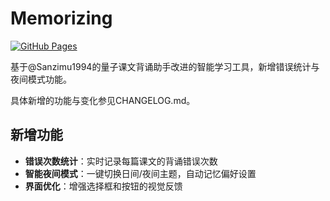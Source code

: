 # Memorizing

[![GitHub Pages](https://img.shields.io/badge/demo-online-green)](https://Alex-0577.github.io/memorizing/)

基于@Sanzimu1994的量子课文背诵助手改进的智能学习工具，新增错误统计与夜间模式功能。

具体新增的功能与变化参见CHANGELOG.md。

## 新增功能
- ​**错误次数统计**​：实时记录每篇课文的背诵错误次数
- ​**智能夜间模式**​：一键切换日间/夜间主题，自动记忆偏好设置
- ​**界面优化**​：增强选择框和按钮的视觉反馈
